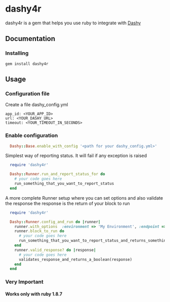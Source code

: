 dashy4r
=======

dashy4r is a gem that helps you use ruby to integrate with [Dashy](https://github.com/thoughtworks/dashy)

## Documentation

### Installing
    gem install dashy4r

## Usage

### Configuration file
Create a file dashy_config.yml
```
app_id: <YOUR_APP_ID>
url: <YOUR_DASHY_URL>
timeout: <YOUR_TIMEOUT_IN_SECONDS>
```

### Enable configuration
```ruby
  Dashy::Base.enable_with_config '<path for your dashy_config.yml>'
```

Simplest way of reporting status. It will fail if any exception is raised
```ruby
  require 'dashy4r'

  Dashy::Runner.run_and_report_status_for do
    # your code goes here
    run_something_that_you_want_to_report_status
  end
```

A more complete Runner setup where you can set options and also validate the response the response is the return of your block to run
```ruby
  require 'dashy4r'

  Dashy::Runner.config_and_run do |runner|
    runner.with_options  :environment => 'My Environment', :endpoint => 'My Web Service'
    runner.block_to_run do
      # your code goes here
      run_something_that_you_want_to_report_status_and_returns_something
    end
    runner.valid_response? do |response|
      # your code goes here
      validates_response_and_returns_a_boolean(response)
    end
  end
```

### Very Important
#### Works only with ruby 1.8.7
